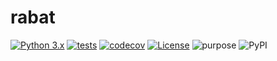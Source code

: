 # rabat

[![Python 3.x](https://img.shields.io/pypi/pyversions/rabat.svg?logo=python&logoColor=white)](https://pypi.org/project/rabat/)
[![tests](https://github.com/kaliv0/rabat/actions/workflows/ci.yml/badge.svg)](https://github.com/kaliv0/rabat/actions/workflows/ci.yml)
[![codecov](https://codecov.io/gh/kaliv0/rabat/branch/main/graph/badge.svg)](https://codecov.io/gh/kaliv0/rabat)
[![License](https://img.shields.io/badge/license-Apache%202.0-blue.svg)](https://github.com/kaliv0/rabat/blob/main/LICENSE)
![purpose](https://img.shields.io/badge/purpose-learning-green.svg)
![PyPI](https://img.shields.io/pypi/v/rabat.svg)
